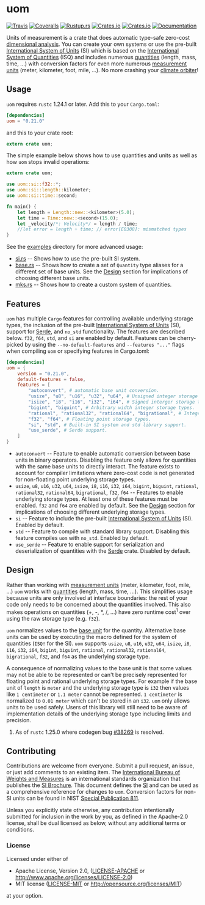 uom
===
[![Travis](https://travis-ci.org/iliekturtles/uom.svg?branch=master)](https://travis-ci.org/iliekturtles/uom)
[![Coveralls](https://coveralls.io/repos/github/iliekturtles/uom/badge.svg?branch=master)](https://coveralls.io/github/iliekturtles/uom?branch=master)
[![Rustup.rs](https://img.shields.io/badge/rustc-1.24.1%2B-orange.svg)](https://rustup.rs/)
[![Crates.io](https://img.shields.io/crates/v/uom.svg)](https://crates.io/crates/uom)
[![Crates.io](https://img.shields.io/crates/l/uom.svg)](https://crates.io/crates/uom)
[![Documentation](https://img.shields.io/badge/documentation-docs.rs-blue.svg)](https://docs.rs/uom)

Units of measurement is a crate that does automatic type-safe zero-cost
[dimensional analysis][analysis]. You can create your own systems or use the pre-built
[International System of Units][si] (SI) which is based on the
[International System of Quantities][isq] (ISQ) and includes numerous [quantities][quantity]
(length, mass, time, ...) with conversion factors for even more numerous
[measurement units][measurement] (meter, kilometer, foot, mile, ...). No more crashing your
[climate orbiter][orbiter]!

[analysis]: https://en.wikipedia.org/wiki/Dimensional_analysis
[si]: http://jcgm.bipm.org/vim/en/1.16.html
[isq]: http://jcgm.bipm.org/vim/en/1.6.html
[quantity]: http://jcgm.bipm.org/vim/en/1.1.html
[measurement]: http://jcgm.bipm.org/vim/en/1.9.html
[orbiter]: https://en.wikipedia.org/wiki/Mars_Climate_Orbiter

## Usage
`uom` requires `rustc` 1.24.1 or later. Add this to your `Cargo.toml`:

```toml
[dependencies]
uom = "0.21.0"
```

and this to your crate root:

```rust
extern crate uom;
```

The simple example below shows how to use quantities and units as well as how `uom` stops invalid
operations:

```rust
extern crate uom;

use uom::si::f32::*;
use uom::si::length::kilometer;
use uom::si::time::second;

fn main() {
    let length = Length::new::<kilometer>(5.0);
    let time = Time::new::<second>(15.0);
    let _velocity/*: Velocity*/ = length / time;
    //let error = length + time; // error[E0308]: mismatched types
}
```

See the [examples](examples) directory for more advanced usage:

 * [si.rs](examples/si.rs) -- Shows how to use the pre-built SI system.
 * [base.rs](examples/base.rs) -- Shows how to create a set of `Quantity` type aliases for a
   different set of base units. See the [Design](#design) section for implications of choosing
   different base units.
 * [mks.rs](examples/mks.rs) -- Shows how to create a custom system of quantities.

## Features
`uom` has multiple `Cargo` features for controlling available underlying storage types, the
inclusion of the pre-built [International System of Units][si] (SI), support for [Serde][serde],
and `no_std` functionality. The features are described below. `f32`, `f64`, `std`, and `si` are
enabled by default. Features can be cherry-picked by using the `--no-default-features` and
`--features "..."` flags when compiling `uom` or specifying features in Cargo.toml:

```toml
[dependencies]
uom = {
    version = "0.21.0",
    default-features = false,
    features = [
        "autoconvert", # automatic base unit conversion.
        "usize", "u8", "u16", "u32", "u64", # Unsigned integer storage types.
        "isize", "i8", "i16", "i32", "i64", # Signed interger storage types.
        "bigint", "biguint", # Arbitrary width integer storage types.
        "rational", "rational32", "rational64", "bigrational", # Integer ratio storage types.
        "f32", "f64", # Floating point storage types.
        "si", "std", # Built-in SI system and std library support.
        "use_serde", # Serde support.
    ]
}
```

 * `autoconvert` -- Feature to enable automatic conversion between base units in binary operators.
   Disabling the feature only allows for quantities with the same base units to directly interact.
   The feature exists to account for compiler limitations where zero-cost code is not generated for
   non-floating point underlying storage types.
 * `usize`, `u8`, `u16`, `u32`, `u64`, `isize`, `i8`, `i16`, `i32`, `i64`, `bigint`, `biguint`,
   `rational`, `rational32`, `rational64`, `bigrational`, `f32`, `f64` -- Features to enable
   underlying storage types. At least one of these features must be enabled. `f32` and `f64` are
   enabled by default. See the [Design](#design) section for implications of choosing different
   underlying storage types.
 * `si` -- Feature to include the pre-built [International System of Units][si] (SI). Enabled by
   default.
 * `std` -- Feature to compile with standard library support. Disabling this feature compiles `uom`
   with `no_std`. Enabled by default.
 * `use_serde` -- Feature to enable support for serialization and deserialization of quantities
   with the [Serde][serde] crate. Disabled by default.

[si]: http://jcgm.bipm.org/vim/en/1.16.html
[serde]: https://serde.rs/

## Design
Rather than working with [measurement units](http://jcgm.bipm.org/vim/en/1.9.html) (meter,
kilometer, foot, mile, ...) `uom` works with [quantities](http://jcgm.bipm.org/vim/en/1.1.html)
(length, mass, time, ...). This simplifies usage because units are only involved at interface
boundaries: the rest of your code only needs to be concerned about the quantities involved. This
also makes operations on quantities (+, -, \*, /, ...) have zero runtime cost<sup>1</sup> over
using the raw storage type (e.g. `f32`).

`uom` normalizes values to the [base unit](http://jcgm.bipm.org/vim/en/1.10.html) for the quantity.
Alternative base units can be used by executing the macro defined for the system of quantities
(`ISQ!` for the SI). `uom` supports `usize`, `u8`, `u16`, `u32`, `u64`, `isize`, `i8`, `i16`, `i32`,
`i64`, `bigint`, `biguint`, `rational`, `rational32`, `rational64`, `bigrational`, `f32`, and `f64`
as the underlying storage type.

A consequence of normalizing values to the base unit is that some values may not be able to be
represented or can't be precisely represented for floating point and rational underlying storage
types. For example if the base unit of `length` is `meter` and the underlying storage type is `i32`
then values like `1 centimeter` or `1.1 meter` cannot be represented. `1 centimeter` is normalized
to `0.01 meter` which can't be stored in an `i32`. `uom` only allows units to be used safely. Users
of this library will still need to be aware of implementation details of the underlying storage type
including limits and precision.

 1. As of `rustc` 1.25.0 where codegen bug [#38269](https://github.com/rust-lang/rust/issues/38269)
    is resolved.

## Contributing
Contributions are welcome from everyone. Submit a pull request, an issue, or just add comments to an
existing item. The [International Bureau of Weights and Measures][BIPM] is an international
standards organization that publishes the [SI Brochure][brochure]. This document defines the [SI]
and can be used as a comprehensive reference for changes to `uom`. Conversion factors for non-SI
units can be found in NIST [Special Publication 811][nist811].

Unless you explicitly state otherwise, any contribution intentionally submitted for inclusion in
the work by you, as defined in the Apache-2.0 license, shall be dual licensed as below, without any
additional terms or conditions.

### License
Licensed under either of

 * Apache License, Version 2.0, ([LICENSE-APACHE](LICENSE-APACHE) or
   <http://www.apache.org/licenses/LICENSE-2.0>)
 * MIT license ([LICENSE-MIT](LICENSE-MIT) or <http://opensource.org/licenses/MIT>)

at your option.

[BIPM]: http://www.bipm.org/en/about-us/
[brochure]: http://www.bipm.org/en/publications/si-brochure/
[si]: http://jcgm.bipm.org/vim/en/1.16.html
[nist811]: https://www.nist.gov/pml/nist-guide-si-appendix-b9-factors-units-listed-kind-quantity-or-field-science
